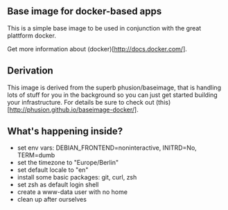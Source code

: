 ## Base image for docker-based apps

This is a simple base image to be used in conjunction with the great plattform docker.

Get more information about (docker)[http://docs.docker.com/].

##  Derivation

This image is derived from the superb phusion/baseimage, that is handling lots of stuff for you in the background so you can just get started building your infrastructure. For details be sure to check out (this)[http://phusion.github.io/baseimage-docker/].

## What's happening inside?

* set env vars: DEBIAN_FRONTEND=noninteractive, INITRD=No, TERM=dumb
* set the timezone to "Europe/Berlin"
* set default locale to "en"
* install some basic packages: git, curl, zsh
* set zsh as default login shell
* create a www-data user with no home
* clean up after ourselves
